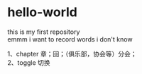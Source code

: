 # hello-world
this is my first repository  
emmm  i want to record words i don't know 


1、chapter   章；回；（俱乐部，协会等）分会；  
2、toggle    切换
